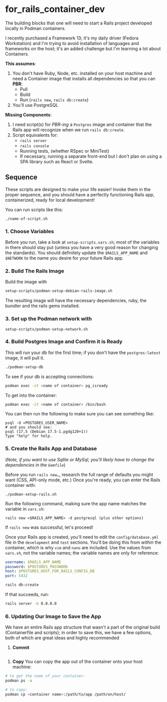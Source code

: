 # for_rails_container_dev

The building blocks that one will need to start a Rails project developed locally in Podman containers.

I recently purchased a Framework 13; it's my daily driver (Fedora Workstation) and I'm trying to avoid installation of languages and frameworks on the host; it's an added challenge but I'm learning a lot about Containers.

**This assumes**:

1. You don't have Ruby, Node, etc. installed on your host machine and need a Container image that installs all dependencies so that you can **PBR**:
    - Pull
    - Build
    - Run (`rails new`, `rails db:create`)
1. You'll use PostgreSQL

**Missing Components**:

1. I need script(s) for *PBR-ing* a `Postgres` image and container that the Rails app will recognize when we run `rails db:create`.
1. Script equivalents for:
    - `rails server`
    - `rails console`
    - Running tests, (whether RSpec or MiniTest)
    - If necessary, running a separate front-end but I don't plan on using a SPA library such as React or Svelte.

## Sequence

These scripts are designed to make your life easier! Invoke them in the proper sequence, and you should have a perfectly functioning Rails app, containerized, ready for local development!

You can run scripts like this:

```shell
./name-of-script.sh
```

### 1. Choose Variables

Before you run, take a look at `setup-scripts.vars.sh`; most of the variables in there should stay put (unless you have a very good reason for changing the standards). You should definitely update the `$RAILS_APP_NAME` and `$NETWORK` to the name you desire for your future Rails app.

### 2. Build The Rails Image

Build the image with

```bash
setup-scripts/podman-setup-debian-rails-image.sh
```

The resulting image will have the necessary dependencies, ruby, the bundler and the rails gems installed.

### 3. Set up the Podman network with

```shell
setup-scripts/podman-setup-network.sh
```

### 4. Build Postgres Image and Confirm it is Ready

This will run your db for the first time; if you don't have the `postgres:latest` image, it will pull it.

```bash
./podman-setup-db
```

To see if your db is accepting connections:

```bash
podman exec -it <name of container> pg_isready
```

To get into the container:

```bash
podman exec -it <name of container> /bin/bash
```

You can then run the following to make sure you can see something like:

```shell
psql -U <POSTGRES_USER_NAME>
# and you should see:
psql (17.5 (Debian 17.5-1.pgdg120+1))
Type "help" for help.
```

### 5. Create the Rails App and Database

(*Note, if you want to use Sqlite or MySql, you'll likely have to change the dependencies in the `Gemfile`*)

Before you run `rails new…`, research the full range of defaults you might want (CSS, API-only mode, etc.) Once you're ready, you can enter the Rails container with:

```shell
./podman-setup-rails.sh
```

Run the following command, making sure the app name matches the variable in `vars.sh`:

```shell
rails new <$RAILS_APP_NAME> -d postgresql (plus other options)
```

If `rails new` was successful, let's proceed!

Once your Rails app is created, you'll need to edit the `config/database.yml` file in the `development` and `test` sections. You'll be doing this from *within* the container, which is why `vim` and `nano` are included. Use the values from `vars.sh`, not the variable names; the variable names are only for reference:
<!-- I'd love to automate this below, with some sort of "search and uncomment" and "add lines after" for the development and test portions of this -->
```yaml
username: $RAILS_APP_NAME
password: $POSTGRES_PASSWORD
host: $POSTGRES_HOST_FOR_RAILS_CONFIG_DB
port: 5432
```

```bash
rails db:create
```

If that succeeds, run:

```bash
rails server -b 0.0.0.0
```

### 6. Updating Our Image to Save the App

We have an entire Rails app structure that wasn't a part of the original build (Containerfile and scripts); in order to save this, we have a few options, both of which are great ideas and highly recommended

1. **Commit**

```bash

```

1. **Copy**
You can copy the app out of the container onto your host machine:

```bash
# to get the name of your container:
podman ps -a

# to copy:
podman cp <container name>:/path/to/app /path/on/host/
```
